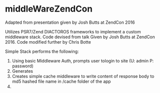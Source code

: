 # middleWareZendCon
Adapted from presentation given by Josh Butts at ZendCon 2016

Utilizes PSR7/Zend DIACTOROS frameworks to implement a custom middleware stack.
Code devised from talk Given by Josh Butts at ZendCon 2016.  Code modified further by Chris Botte

Simple Stack performs the following:

1. Using basic Middleware Auth, prompts user tologin to site (U: admin P: password)
2. Generates 
3. Creates simple cache middleware to write content of response body to md5 hashed file name in /cache folder of the app
3. 

